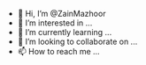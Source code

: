 - 👋 Hi, I’m @ZainMazhoor
- 👀 I’m interested in ...
- 🌱 I’m currently learning ...
- 💞️ I’m looking to collaborate on ...
- 📫 How to reach me ...

<!---
ZainMazhoor/ZainMazhoor is a ✨ special ✨ repository because its `README.md` (this file) appears on your GitHub profile.
You can click the Preview link to take a look at your changes.
--->
